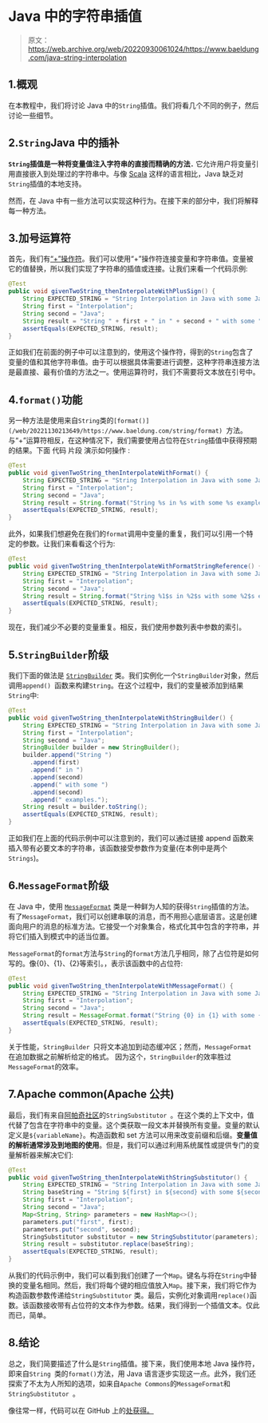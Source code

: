 # Java 中的字符串插值

> 原文：<https://web.archive.org/web/20220930061024/https://www.baeldung.com/java-string-interpolation>

## 1.概观

在本教程中，我们将讨论 Java 中的`String`插值。我们将看几个不同的例子，然后讨论一些细节。

## 2.`String`Java 中的插补

**`String`插值是一种将变量值注入字符串的直接而精确的方法`.`** 它允许用户将变量引用直接嵌入到处理过的字符串中。与像 [Scala](/web/20221130213649/https://www.baeldung.com/scala/string-interpolation) 这样的语言相比，Java 缺乏对`String`插值的本地支持。

然而，在 Java 中有一些方法可以实现这种行为。在接下来的部分中，我们将解释每一种方法。

## 3.加号运算符

首先，我们有[“+”操作符](/web/20221130213649/https://www.baeldung.com/java-strings-concatenation)。我们可以使用“+”操作符连接变量和字符串值。变量被它的值替换，所以我们实现了字符串的插值或连接。让我们来看一个代码示例:

```java
@Test
public void givenTwoString_thenInterpolateWithPlusSign() {
    String EXPECTED_STRING = "String Interpolation in Java with some Java examples.";
    String first = "Interpolation";
    String second = "Java";
    String result = "String " + first + " in " + second + " with some " + second + " examples.";
    assertEquals(EXPECTED_STRING, result);
}
```

正如我们在前面的例子中可以注意到的，使用这个操作符，得到的`String`包含了变量的值和其他字符串值。由于可以根据具体需要进行调整，这种字符串连接方法是最直接、最有价值的方法之一。使用运算符时，我们不需要将文本放在引号中。

## 4.`format()`功能

另一种方法是使用来自`String`类的`[format()](/web/20221130213649/https://www.baeldung.com/string/format) `方法。与“+”运算符相反，在这种情况下，我们需要使用占位符在`String`插值中获得预期的结果。下面  代码 片段 演示如何操作 :

```java
@Test
public void givenTwoString_thenInterpolateWithFormat() {
    String EXPECTED_STRING = "String Interpolation in Java with some Java examples.";
    String first = "Interpolation";
    String second = "Java";
    String result = String.format("String %s in %s with some %s examples.", first, second, second);
    assertEquals(EXPECTED_STRING, result);
}
```

此外，如果我们想避免在我们的`format`调用中变量的重复，我们可以引用一个特定的参数。让我们来看看这个行为:

```java
@Test
public void givenTwoString_thenInterpolateWithFormatStringReference() {
    String EXPECTED_STRING = "String Interpolation in Java with some Java examples.";
    String first = "Interpolation";
    String second = "Java";
    String result = String.format("String %1$s in %2$s with some %2$s examples.", first, second);
    assertEquals(EXPECTED_STRING, result);
}
```

现在，我们减少不必要的变量重复。相反，我们使用参数列表中参数的索引。

## 5.`StringBuilder`阶级

我们下面的做法是 [`StringBuilder`](/web/20221130213649/https://www.baeldung.com/java-string-builder-string-buffer) 类。我们实例化一个`StringBuilder`对象，然后调用`append() `函数来构建`String`。在这个过程中，我们的变量被添加到结果`String`中:

```java
@Test
public void givenTwoString_thenInterpolateWithStringBuilder() {
    String EXPECTED_STRING = "String Interpolation in Java with some Java examples.";
    String first = "Interpolation";
    String second = "Java";
    StringBuilder builder = new StringBuilder();
    builder.append("String ")
      .append(first)
      .append(" in ")
      .append(second)
      .append(" with some ")
      .append(second)
      .append(" examples.");
    String result = builder.toString();
    assertEquals(EXPECTED_STRING, result);
}
```

正如我们在上面的代码示例中可以注意到的，我们可以通过链接 append 函数来插入带有必要文本的字符串，该函数接受参数作为变量(在本例中是两个`Strings`)。

## 6.`MessageFormat`阶级

在 Java 中，使用 [`MessageFormat`](/web/20221130213649/https://www.baeldung.com/java-localization-messages-formatting) 类是一种鲜为人知的获得`String`插值的方法。有了`MessageFormat`，我们可以创建串联的消息，而不用担心底层语言。这是创建面向用户的消息的标准方法。它接受一个对象集合，格式化其中包含的字符串，并将它们插入到模式中的适当位置。

`MessageFormat`的`format`方法与`String`的`format`方法几乎相同，除了占位符是如何写的。像{0}、{1}、{2}等索引。，表示该函数中的占位符:

```java
@Test
public void givenTwoString_thenInterpolateWithMessageFormat() {
    String EXPECTED_STRING = "String Interpolation in Java with some Java examples.";
    String first = "Interpolation";
    String second = "Java";
    String result = MessageFormat.format("String {0} in {1} with some {1} examples.", first, second);
    assertEquals(EXPECTED_STRING, result);
}
```

关于性能，`StringBuilder `只将文本追加到动态缓冲区；然而，`MessageFormat` 在追加数据之前解析给定的格式。 因为这个，`StringBuilder`的效率胜过`MessageFormat`的效率。

## 7.Apache common(Apache 公共)

最后，我们有来自[阿帕奇社区](/web/20221130213649/https://www.baeldung.com/java-apache-commons-text)的`StringSubstitutor `。在这个类的上下文中，值代替了包含在字符串中的变量。这个类获取一段文本并替换所有变量。变量的默认定义是`${variableName}`。构造函数和 set 方法可以用来改变前缀和后缀。**变量值的解析通常涉及到地图的使用**。但是，我们可以通过利用系统属性或提供专门的变量解析器来解决它们:

```java
@Test
public void givenTwoString_thenInterpolateWithStringSubstitutor() {
    String EXPECTED_STRING = "String Interpolation in Java with some Java examples.";
    String baseString = "String ${first} in ${second} with some ${second} examples.";
    String first = "Interpolation";
    String second = "Java";
    Map<String, String> parameters = new HashMap<>();
    parameters.put("first", first);
    parameters.put("second", second);
    StringSubstitutor substitutor = new StringSubstitutor(parameters);
    String result = substitutor.replace(baseString);
    assertEquals(EXPECTED_STRING, result);
}
```

从我们的代码示例中，我们可以看到我们创建了一个`Map`。键名与将在`String`中替换的变量名相同。然后，我们将每个键的相应值放入`Map`。接下来，我们将它作为构造函数参数传递给`StringSubstitutor` 类。最后，实例化对象调用`replace()`函数。该函数接收带有占位符的文本作为参数。结果，我们得到一个插值文本。仅此而已，简单。

## 8.结论

总之，我们简要描述了什么是`String`插值。接下来，我们使用本地 Java 操作符，即来自`String `类的`format()`方法，用 Java 语言逐步实现这一点。此外，我们还探索了不太为人所知的选项，如来自`Apache Commons`的`MessageFormat`和`StringSubstitutor `。

像往常一样，代码可以在 GitHub 上的[处获得。](https://web.archive.org/web/20221130213649/https://github.com/eugenp/tutorials/tree/master/core-java-modules/core-java-string-operations-5)